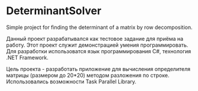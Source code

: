 # DeterminantSolver
Simple project for finding the determinant of a matrix by row decomposition.

Данный проект разрабатывался как тестовое задание для приёма на работу. Этот проект служит демонстрацией умения программировать. Для разработки использоватся язык программирования C#, технология .NET Framework.

Цель проекта - разработать приложение для вычисления определителя матрицы (размером до 20*20) методом разложения по строке. Использовались возможности Task Parallel Library.